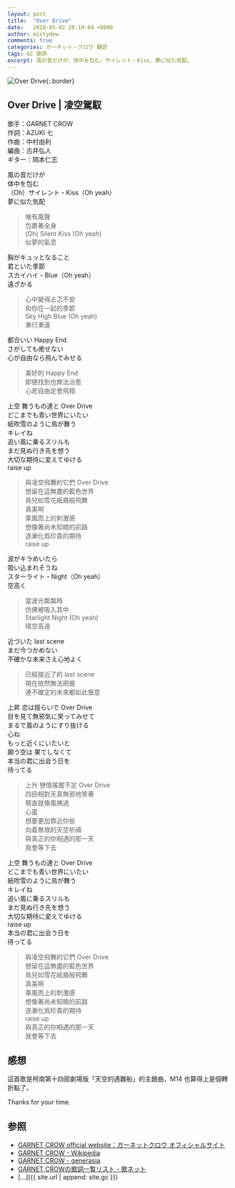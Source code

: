 ```yaml
---
layout: post
title:  "Over Drive"
date:   2018-05-02 20:10:04 +0800
author: mistydew
comments: true
categories: ガーネット・クロウ 翻訳
tags: GC 歌詞
excerpt: 風の音だけが、体中を包む。サイレント・Kiss、夢に似た気配。
---
```

![Over Drive](https://raw.githubusercontent.com/mistydew/gc2/master/cover/single/SG31_Over%20Drive.jpg){:.border}

## Over Drive | 凌空駕馭

歌手：GARNET CROW<br>
作詞：AZUKI 七<br>
作曲：中村由利<br>
編曲：古井弘人<br>
ギター：岡本仁志

風の音だけが<br>
体中を包む<br>
（Oh）サイレント・Kiss（Oh yeah）<br>
夢に似た気配

> 唯有風聲<br>
> 包裹著全身<br>
> (Oh) Silent Kiss (Oh yeah)<br>
> 似夢的氣息

胸がキュッとなること<br>
君といた季節<br>
スカイハイ・Blue（Oh yeah）<br>
遠ざかる

> 心中變得忐忑不安<br>
> 和你在一起的季節<br>
> Sky High Blue (Oh yeah)<br>
> 漸行漸遠

都合いい Happy End<br>
さがしても癒せない<br>
心が自由なら飛んでみせる

> 美好的 Happy End<br>
> 即便找到也無法治愈<br>
> 心若自由定會飛翔

上空 舞うもの達と Over Drive<br>
どこまでも青い世界にいたい<br>
紙吹雪のように鳥が舞う<br>
キレイね<br>
追い風に乗るスリルも<br>
まだ見ぬ行き先を想う<br>
大切な期待に変えてゆける<br>
raise up

> 與凌空飛舞的它們 Over Drive<br>
> 想留在這無盡的藍色世界<br>
> 鳥兒如雪花紙屑般飛舞<br>
> 真美啊<br>
> 乘風而上的刺激感<br>
> 想像著尚未知曉的前路<br>
> 逐漸化爲珍貴的期待<br>
> raise up

波がキラめいたら<br>
吸い込まれそうね<br>
スターライト・Night（Oh yeah）<br>
空高く

> 當波光粼粼時<br>
> 仿佛被吸入其中<br>
> Starlight Night (Oh yeah)<br>
> 晴空高遠

近づいた last scene<br>
まだ今つかめない<br>
不確かな未来さえ心地よく

> 已經接近了的 last scene<br>
> 現在依然無法把握<br>
> 連不確定的未來都如此愜意

上昇 恋は揺らいで Over Drive<br>
目を見て無邪気に笑ってみせて<br>
まるで風のようにすり抜ける<br>
心ね<br>
もっと近くにいたいと<br>
願う空は 果てしなくて<br>
本当の君に出会う日を<br>
待ってる

> 上升 戀情搖擺不定 Over Drive<br>
> 四目相對天真無邪地笑著<br>
> 簡直就像風拂過<br>
> 心靈<br>
> 想要更加靠近你些<br>
> 向着無垠的天空祈禱<br>
> 與真正的你相遇的那一天<br>
> 我會等下去

上空 舞うもの達と Over Drive<br>
どこまでも青い世界にいたい<br>
紙吹雪のように鳥が舞う<br>
キレイね<br>
追い風に乗るスリルも<br>
まだ見ぬ行き先を想う<br>
大切な期待に変えてゆける<br>
raise up<br>
本当の君に出会う日を<br>
待ってる

> 與凌空飛舞的它們 Over Drive<br>
> 想留在這無盡的藍色世界<br>
> 鳥兒如雪花紙屑般飛舞<br>
> 真美啊<br>
> 乘風而上的刺激感<br>
> 想像著尚未知曉的前路<br>
> 逐漸化爲珍貴的期待<br>
> raise up<br>
> 與真正的你相遇的那一天<br>
> 我會等下去

## 感想

這首歌是柯南第十四部劇場版「天空的遇難船」的主題曲，M14 也算得上是個轉折點了。

Thanks for your time.

## 参照
* [GARNET CROW official website：ガーネットクロウ オフィシャルサイト](http://www.garnetcrow.com)
* [GARNET CROW - Wikipedia](https://ja.wikipedia.org/wiki/GARNET_CROW)
* [GARNET CROW - generasia](https://www.generasia.com/wiki/GARNET_CROW)
* [GARNET CROWの歌詞一覧リスト - 歌ネット](https://www.uta-net.com/artist/344)
* [...]({{ site.url | append: site.gc }})
